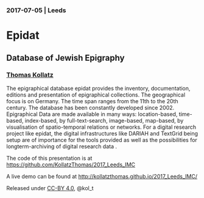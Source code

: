 ### 2017-07-05 | Leeds

# Epidat

## Database of Jewish Epigraphy


### [Thomas Kollatz](http://orcid.org/0000-0003-1904-1841) 

The epigraphical database epidat provides the inventory, documentation, editions and presentation of epigraphical collections. The geographical focus is on Germany. The time span ranges from the 11th to the 20th century. The database has been constantly developed since 2002. Epigraphical Data are made available in many ways: location-based, time-based, index-based, by full-text-search, image-based, map-based, by visualisation of spatio-temporal relations or networks. For a digital research project like epidat, the digital infrastructures like DARIAH and TextGrid being setup are of importance for the tools provided as well as the possibilities for longterm-archiving of digital research data . 

The code of this presentation is at https://github.com/KollatzThomas/2017_Leeds_IMC

A live demo can be found at http://kollatzthomas.github.io/2017_Leeds_IMC/

Released under [CC-BY 4.0](https://creativecommons.org/licenses/by/4.0/), @kol_t
